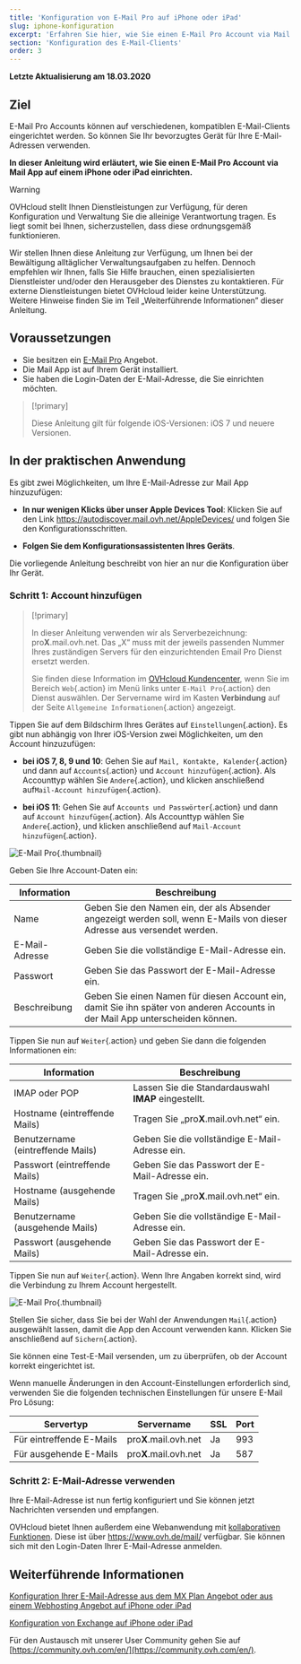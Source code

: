 ```yaml
---
title: 'Konfiguration von E-Mail Pro auf iPhone oder iPad'
slug: iphone-konfiguration
excerpt: 'Erfahren Sie hier, wie Sie einen E-Mail Pro Account via Mail App auf einem iPhone oder iPad einrichten'
section: 'Konfiguration des E-Mail-Clients'
order: 3
---
```


**Letzte Aktualisierung am 18.03.2020**

## Ziel

E-Mail Pro Accounts können auf verschiedenen, kompatiblen E-Mail-Clients eingerichtet werden. So können Sie Ihr bevorzugtes Gerät für Ihre E-Mail-Adressen verwenden.

**In dieser Anleitung wird erläutert, wie Sie einen E-Mail Pro Account via Mail App auf einem iPhone oder iPad einrichten.**

> [!warning]
>OVHcloud stellt Ihnen Dienstleistungen zur Verfügung, für deren Konfiguration und Verwaltung Sie die alleinige Verantwortung tragen. Es liegt somit bei Ihnen, sicherzustellen, dass diese ordnungsgemäß funktionieren.
>
>Wir stellen Ihnen diese Anleitung zur Verfügung, um Ihnen bei der Bewältigung alltäglicher Verwaltungsaufgaben zu helfen. Dennoch empfehlen wir Ihnen, falls Sie Hilfe brauchen, einen spezialisierten Dienstleister und/oder den Herausgeber des Dienstes zu kontaktieren. Für externe Dienstleistungen bietet OVHcloud leider keine Unterstützung. Weitere Hinweise finden Sie im Teil „Weiterführende Informationen” dieser Anleitung.
>

## Voraussetzungen

- Sie besitzen ein [E-Mail Pro](https://www.ovh.de/emails/email-pro/) Angebot.
- Die Mail App ist auf Ihrem Gerät installiert.
- Sie haben die Login-Daten der E-Mail-Adresse, die Sie einrichten möchten.

> [!primary]
>
> Diese Anleitung gilt für folgende iOS-Versionen: iOS 7 und neuere Versionen.
>

## In der praktischen Anwendung

Es gibt zwei Möglichkeiten, um Ihre E-Mail-Adresse zur Mail App hinzuzufügen:

- **In nur wenigen Klicks über unser Apple Devices Tool**: Klicken Sie auf den Link <https://autodiscover.mail.ovh.net/AppleDevices/> und folgen Sie den Konfigurationsschritten.

- **Folgen Sie dem Konfigurationsassistenten Ihres Geräts**.

Die vorliegende Anleitung beschreibt von hier an nur die Konfiguration über Ihr Gerät.


### Schritt 1: Account hinzufügen

> [!primary]
>
> In dieser Anleitung verwenden wir als Serverbezeichnung: pro**X**.mail.ovh.net. Das „X“ muss mit der jeweils passenden Nummer Ihres zuständigen Servers für den einzurichtenden Email Pro Dienst ersetzt werden.
> 
> Sie finden diese Information im [OVHcloud Kundencenter](https://www.ovh.com/auth/?action=gotomanager), wenn Sie im Bereich `Web`{.action} im Menü links unter `E-Mail Pro`{.action}
> den Dienst auswählen. Der Servername wird im Kasten **Verbindung** auf der Seite `Allgemeine Informationen`{.action} angezeigt.
>

Tippen Sie auf dem Bildschirm Ihres Gerätes auf `Einstellungen`{.action}. Es gibt nun abhängig von Ihrer iOS-Version zwei Möglichkeiten, um den Account hinzuzufügen:

- **bei iOS 7, 8, 9 und 10**: Gehen Sie auf `Mail, Kontakte, Kalender`{.action} und dann auf `Accounts`{.action} und `Account hinzufügen`{.action}. Als Accounttyp wählen Sie `Andere`{.action}, und klicken anschließend auf`Mail-Account hinzufügen`{.action}.

- **bei iOS 11**: Gehen Sie auf `Accounts und Passwörter`{.action} und dann auf `Account hinzufügen`{.action}. Als Accounttyp wählen Sie `Andere`{.action}, und klicken anschließend auf `Mail-Account hinzufügen`{.action}.

![E-Mail Pro](images/configuration-mail-ios-step1.png){.thumbnail}

Geben Sie Ihre Account-Daten ein:

|Information|Beschreibung|
|---|---|
|Name|Geben Sie den Namen ein, der als Absender angezeigt werden soll, wenn E-Mails von dieser Adresse aus versendet werden.|
|E-Mail-Adresse|Geben Sie die vollständige E-Mail-Adresse ein.|
|Passwort|Geben Sie das Passwort der E-Mail-Adresse ein.|
|Beschreibung|Geben Sie einen Namen für diesen Account ein, damit Sie ihn später von anderen Accounts in der Mail App unterscheiden können.|

Tippen Sie nun auf `Weiter`{.action} und geben Sie dann die folgenden Informationen ein:

|Information|Beschreibung|
|---|---|
|IMAP oder POP|Lassen Sie die Standardauswahl **IMAP** eingestellt.|
|Hostname (eintreffende Mails)|Tragen Sie „pro**X**.mail.ovh.net“ ein.|
|Benutzername (eintreffende Mails)|Geben Sie die vollständige E-Mail-Adresse ein.|
|Passwort (eintreffende Mails)|Geben Sie das Passwort der E-Mail-Adresse ein.|  
|Hostname (ausgehende Mails)|Tragen Sie „pro**X**.mail.ovh.net“ ein.|
|Benutzername (ausgehende Mails)|Geben Sie die vollständige E-Mail-Adresse ein.|
|Passwort (ausgehende Mails)|Geben Sie das Passwort der E-Mail-Adresse ein.|

Tippen Sie nun auf `Weiter`{.action}. Wenn Ihre Angaben korrekt sind, wird die Verbindung zu Ihrem Account hergestellt.

![E-Mail Pro](images/configuration-mail-ios-step2.png){.thumbnail}

Stellen Sie sicher, dass Sie bei der Wahl der Anwendungen `Mail`{.action} ausgewählt lassen, damit die App den Account verwenden kann. Klicken Sie anschließend auf `Sichern`{.action}.

Sie können eine Test-E-Mail versenden, um zu überprüfen, ob der Account korrekt eingerichtet ist.

Wenn manuelle Änderungen in den Account-Einstellungen erforderlich sind, verwenden Sie die folgenden technischen Einstellungen für unsere E-Mail Pro Lösung:

|Servertyp|Servername|SSL|Port|
|---|---|---|---|
|Für eintreffende E-Mails|pro**X**.mail.ovh.net|Ja|993|
|Für ausgehende E-Mails|pro**X**.mail.ovh.net|Ja|587|

### Schritt 2: E-Mail-Adresse verwenden

Ihre E-Mail-Adresse ist nun fertig konfiguriert und Sie können jetzt Nachrichten versenden und empfangen.

OVHcloud bietet Ihnen außerdem eine Webanwendung mit [kollaborativen Funktionen](https://www.ovh.de/emails/). Diese ist über <https://www.ovh.de/mail/> verfügbar. Sie können sich mit den Login-Daten Ihrer E-Mail-Adresse anmelden.

## Weiterführende Informationen

[Konfiguration Ihrer E-Mail-Adresse aus dem MX Plan Angebot oder aus einem Webhosting Angebot auf iPhone oder iPad](https://docs.ovh.com/de/emails/mail-konfiguration-iphone-ios-91/)

[Konfiguration von Exchange auf iPhone oder iPad](https://docs.ovh.com/de/microsoft-collaborative-solutions/exchange_20132016_automatische_konfiguration_in_ios_iphone_-_ipad)

Für den Austausch mit unserer User Community gehen Sie auf [https://community.ovh.com/en/](https://community.ovh.com/en/).